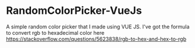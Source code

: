 # RandomColorPicker-VueJs
A simple random color picker that I made using VUE JS.
I've got the formula to convert rgb to hexadecimal color here https://stackoverflow.com/questions/5623838/rgb-to-hex-and-hex-to-rgb

